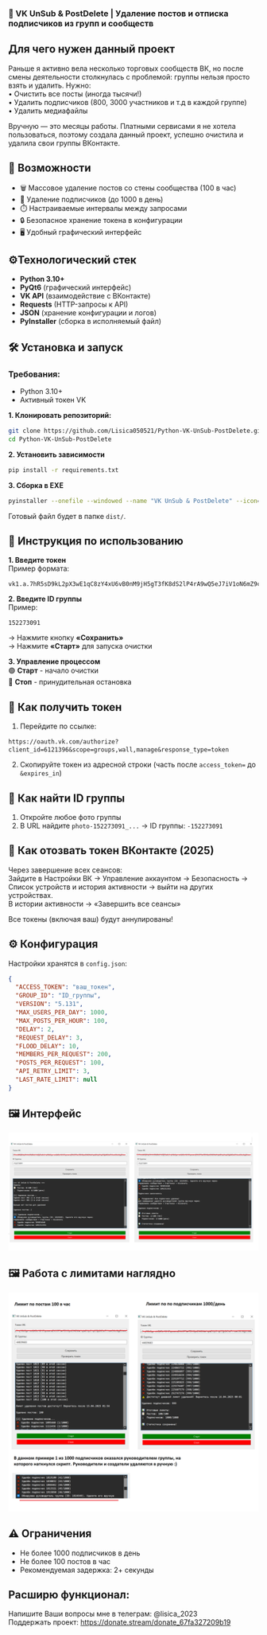 ### 🧹 VK UnSub & PostDelete | Удаление постов и отписка подписчиков из групп и сообществ

## Для чего нужен данный проект
Раньше я активно вела несколько торговых сообществ ВК, но после смены деятельности столкнулась с проблемой: группы нельзя просто взять и удалить. Нужно:  
• Очистить все посты (иногда тысячи!)  
• Удалить подписчиков (800, 3000 участников и т.д в каждой группе)  
• Удалить медиафайлы  

Вручную — это месяцы работы. Платными сервисами я не хотела пользоваться, поэтому создала данный проект, успешно очистила и удалила свои группы ВКонтакте. 

## 🌟 Возможности

- 🗑️ Массовое удаление постов со стены сообщества (100 в час)
- 👥 Удаление подписчиков (до 1000 в день)
- ⏱️ Настраиваемые интервалы между запросами
- 🔒 Безопасное хранение токена в конфигурации
- 🖥️ Удобный графический интерфейс

## ⚙️Технологический стек

- **Python 3.10+**
- **PyQt6** (графический интерфейс)
- **VK API** (взаимодействие с ВКонтакте)
- **Requests** (HTTP-запросы к API)
- **JSON** (хранение конфигурации и логов)
- **PyInstaller** (сборка в исполняемый файл)

## 🛠️ Установка и запуск

### Требования:
- Python 3.10+
- Активный токен VK

**1. Клонировать репозиторий:**  
```bash
git clone https://github.com/Lisica050521/Python-VK-UnSub-PostDelete.git
cd Python-VK-UnSub-PostDelete
```

**2. Установить зависимости**
```bash
pip install -r requirements.txt
```

**3. Сборка в EXE**
```bash
pyinstaller --onefile --windowed --name "VK UnSub & PostDelete" --icon="favicon.ico" gui.py
```
Готовый файл будет в папке `dist/`.

## 🚀 Инструкция по использованию

**1. Введите токен**  
Пример формата:
```
vk1.a.7hR5sD9kL2pX3wE1qC8zY4xU6vB0nM9jH5gT3fK8dS2lP4rA9wQ5eJ7iV1oN6mZ9cX2yU4bR0tD5fG8hS3jK6lL9pO4aQ7wE2iI5uY0
   ```


**2. Введите ID группы**  
   Пример:
   ```
   152273091
   ```
   
   → Нажмите кнопку **«Сохранить»**  
   → Нажмите **«Старт»** для запуска очистки

**3. Управление процессом**  
   🟢 **Старт** - начало очистки  
   🔴 **Стоп** - принудительная остановка

## 🔐 Как получить токен
1. Перейдите по ссылке:
```
https://oauth.vk.com/authorize?client_id=6121396&scope=groups,wall,manage&response_type=token
```
2. Скопируйте токен из адресной строки (часть после `access_token=` до `&expires_in`)

## 📌 Как найти ID группы
1. Откройте любое фото группы
2. В URL найдите `photo-152273091_...` → ID группы: `-152273091`


## 📌 Как отозвать токен ВКонтакте (2025)
Через завершение всех сеансов:  
Зайдите в Настройки ВК → Управление аккаунтом → Безопасность  → 
Список устройств и история активности → выйти на других устройствах.  
В истории активности → «Завершить все сеансы» 

Все токены (включая ваш) будут аннулированы!

## ⚙️ Конфигурация
Настройки хранятся в `config.json`:
```json
{
  "ACCESS_TOKEN": "ваш_токен",
  "GROUP_ID": "ID_группы",
  "VERSION": "5.131",
  "MAX_USERS_PER_DAY": 1000,
  "MAX_POSTS_PER_HOUR": 100,
  "DELAY": 2,
  "REQUEST_DELAY": 3,
  "FLOOD_DELAY": 10,
  "MEMBERS_PER_REQUEST": 200,
  "POSTS_PER_REQUEST": 100,
  "API_RETRY_LIMIT": 3,
  "LAST_RATE_LIMIT": null
}
```

## 🖼️ Интерфейс
![Интерфейс VK Cleaner](images/interface.png)

## 🖼️ Работа с лимитами наглядно
![Интерфейс VK Cleaner](images/limits.png)

## ⚠️ Ограничения
- Не более 1000 подписчиков в день
- Не более 100 постов в час
- Рекомендуемая задержка: 2+ секунды

## Расширю функционал: 
Напишите Ваши вопросы мне в телеграм: @lisica_2023  
Поддержать проект: https://donate.stream/donate_67fa327209b19